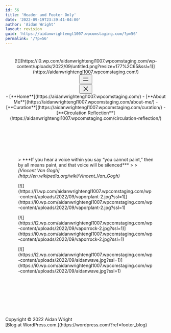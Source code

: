```yaml
---
id: 56
title: 'Header and Footer Only'
date: '2022-09-19T23:39:41-04:00'
author: 'Aidan Wright'
layout: revision
guid: 'https://aidanwrightengl1007.wpcomstaging.com/?p=56'
permalink: '/?p=56'
---
```


<header class="wp-block-template-part"><div class="is-layout-constrained wp-container-36 wp-block-group gapless-group"><div class="is-content-justification-space-between is-layout-flex wp-container-35 wp-block-group alignfull" style="padding-top:1.5rem;padding-bottom:1.5rem;"><div class="is-layout-flex wp-block-group"><div class="wp-block-site-logo">[![](https://i0.wp.com/aidanwrightengl1007.wpcomstaging.com/wp-content/uploads/2022/09/untitled.png?resize=177%2C65&ssl=1)](https://aidanwrightengl1007.wpcomstaging.com/)</div></div><nav aria-label="Header navigation 3" class="is-horizontal is-content-justification-right is-layout-flex wp-container-34 is-responsive items-justified-right wp-block-navigation"><button aria-haspopup="true" aria-label="Open menu" class="wp-block-navigation__responsive-container-open " data-micromodal-trigger="modal-33"><svg aria-hidden="true" focusable="false" height="24" viewbox="0 0 24 24" width="24" xmlns="http://www.w3.org/2000/svg"><rect height="1.5" width="16" x="4" y="7.5"></rect><rect height="1.5" width="16" x="4" y="15"></rect></svg></button><div class="wp-block-navigation__responsive-container  has-text-color has-foreground-color has-background has-background-background-color" id="modal-33" style=""><div class="wp-block-navigation__responsive-close" data-micromodal-close="" tabindex="-1"><div aria-label="Menu" class="wp-block-navigation__responsive-dialog"> <button aria-label="Close menu" class="wp-block-navigation__responsive-container-close" data-micromodal-close=""><svg aria-hidden="true" focusable="false" height="24" viewbox="0 0 24 24" width="24" xmlns="http://www.w3.org/2000/svg"><path d="M13 11.8l6.1-6.3-1-1-6.1 6.2-6.1-6.2-1 1 6.1 6.3-6.5 6.7 1 1 6.5-6.6 6.5 6.6 1-1z"></path></svg></button><div class="wp-block-navigation__responsive-container-content" id="modal-33-content">- [<span class="wp-block-navigation-item__label">**Home**</span>](https://aidanwrightengl1007.wpcomstaging.com/)
- [<span class="wp-block-navigation-item__label">**About Me**</span>](https://aidanwrightengl1007.wpcomstaging.com/about-me/)
- [<span class="wp-block-navigation-item__label">**Curation**</span>](https://aidanwrightengl1007.wpcomstaging.com/curation/)
- [<span class="wp-block-navigation-item__label">**Circulation Reflection**</span>](https://aidanwrightengl1007.wpcomstaging.com/circulation-reflection/)

</div> </div> </div> </div></nav></div><div aria-hidden="true" class="wp-block-spacer" style="height:2rem;"></div></div></header><figure class="wp-block-pullquote">> ***If you hear a voice within you say “you cannot paint,” then by all means paint, and that voice will be silenced***
> 
> <cite>[Vincent Van Gogh](http://en.wikipedia.org/wiki/Vincent_Van_Gogh)</cite>

</figure><div class="wp-block-jetpack-tiled-gallery aligncenter is-style-rectangular has-background" style="background-color:#ffffff00"><div class="tiled-gallery__gallery"><div class="tiled-gallery__row"><div class="tiled-gallery__col" style="flex-basis:51.77829%"><figure class="tiled-gallery__item">[![](https://i1.wp.com/aidanwrightengl1007.wpcomstaging.com/wp-content/uploads/2022/09/vaporplant-2.jpg?ssl=1)](https://i0.wp.com/aidanwrightengl1007.wpcomstaging.com/wp-content/uploads/2022/09/vaporplant-2.jpg?ssl=1)</figure></div><div class="tiled-gallery__col" style="flex-basis:23.58667%"><figure class="tiled-gallery__item">[![](https://i2.wp.com/aidanwrightengl1007.wpcomstaging.com/wp-content/uploads/2022/09/vaporrock-2.jpg?ssl=1)](https://i0.wp.com/aidanwrightengl1007.wpcomstaging.com/wp-content/uploads/2022/09/vaporrock-2.jpg?ssl=1)</figure></div><div class="tiled-gallery__col" style="flex-basis:24.63504%"><figure class="tiled-gallery__item">[![](https://i2.wp.com/aidanwrightengl1007.wpcomstaging.com/wp-content/uploads/2022/09/aidanwave.jpg?ssl=1)](https://i0.wp.com/aidanwrightengl1007.wpcomstaging.com/wp-content/uploads/2022/09/aidanwave.jpg?ssl=1)</figure></div></div></div></div><div aria-hidden="true" class="wp-block-spacer" style="height:120px"></div><footer class="wp-block-template-part"><div class="is-layout-flow wp-block-group"></div>Copyright © 2022 Aidan Wright

</footer><div class="wp-block-group">[Blog at WordPress.com.](https://wordpress.com/?ref=footer_blog)

</div>